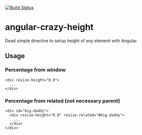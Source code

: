 [![Build Status](https://travis-ci.org/ilmesi/angular-crazy-height.svg?branch=master)](https://travis-ci.org/ilmesi/angular-crazy-height)

# angular-crazy-height
Dead simple directive to setup height of any element with Angular

## Usage

### Percentage from window
```
<div resize-height="0.9">
  ...
</div>
```

### Percentage from related (not necessary parent)
```
<div id="big-daddy">
  <div resize-height="0.9" resize-related="#big-daddy">
    ...
  </div>
</div>
```
